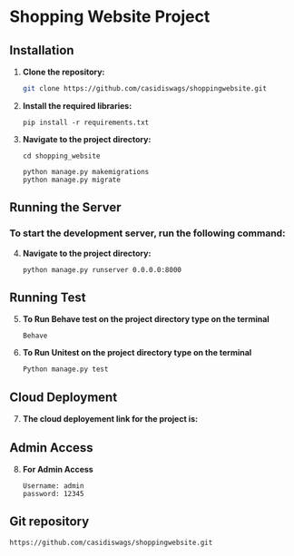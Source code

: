 # Shopping Website Project

## Installation

1. **Clone the repository:**
   ```bash
   git clone https://github.com/casidiswags/shoppingwebsite.git
   ```
2. **Install the required libraries:**
    ```
    pip install -r requirements.txt
    ```
3. **Navigate to the project directory:**
    ```
    cd shopping_website
    ```
    ```
    python manage.py makemigrations
    python manage.py migrate
    ```
## Running the Server
### To start the development server, run the following command:

4. **Navigate to the project directory:**
    ```
    python manage.py runserver 0.0.0.0:8000
    ```

## Running Test

5. **To Run Behave test on the project directory type on the terminal**
    ```
    Behave
    ```
6. **To Run Unitest on the project directory type on the terminal**
    ```
    Python manage.py test
    ```
## Cloud Deployment
7. **The cloud deployement link for the project is:**

## Admin Access
8. **For Admin Access**
    ```
    Username: admin
    password: 12345
    ```
## Git repository

    https://github.com/casidiswags/shoppingwebsite.git